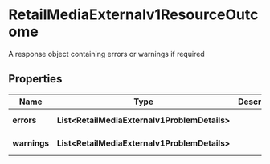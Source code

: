 

# RetailMediaExternalv1ResourceOutcome

A response object containing errors or warnings if required

## Properties

Name | Type | Description | Notes
------------ | ------------- | ------------- | -------------
**errors** | **List&lt;RetailMediaExternalv1ProblemDetails&gt;** |  |  [optional] [readonly]
**warnings** | **List&lt;RetailMediaExternalv1ProblemDetails&gt;** |  |  [optional] [readonly]




